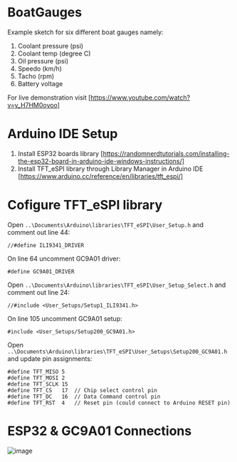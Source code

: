 # BoatGauges
Example sketch for six different boat gauges namely:
1. Coolant pressure (psi)
2. Coolant temp (degree C)
3. Oil pressure (psi)
4. Speedo (km/h)
5. Tacho (rpm)
6. Battery voltage


For live demonstration visit [https://www.youtube.com/watch?v=y_H7HM0oyoo]

# Arduino IDE Setup
1. Install ESP32 boards library [https://randomnerdtutorials.com/installing-the-esp32-board-in-arduino-ide-windows-instructions/]
2. Install TFT_eSPI library through Library Manager in Arduino IDE [https://www.arduino.cc/reference/en/libraries/tft_espi/]

# Cofigure TFT_eSPI library
Open ``..\Documents\Arduino\libraries\TFT_eSPI\User_Setup.h`` and comment out line 44:
```
//#define ILI9341_DRIVER
```
On line 64 uncomment GC9A01 driver:
```
#define GC9A01_DRIVER
```

Open ``..\Documents\Arduino\libraries\TFT_eSPI\User_Setup_Select.h`` and comment out line 24:
```
//#include <User_Setups/Setup1_ILI9341.h>
```
On line 105 uncomment GC9A01 setup:
```
#include <User_Setups/Setup200_GC9A01.h>
```

Open ``..\Documents\Arduino\libraries\TFT_eSPI\User_Setups\Setup200_GC9A01.h`` and update pin assignments:
```
#define TFT_MISO 5
#define TFT_MOSI 2
#define TFT_SCLK 15
#define TFT_CS   17  // Chip select control pin
#define TFT_DC   16  // Data Command control pin
#define TFT_RST  4   // Reset pin (could connect to Arduino RESET pin)
```

# ESP32 & GC9A01 Connections

![image](https://user-images.githubusercontent.com/6739564/172683255-a640ba47-1d2f-4fc0-b8f3-acbada262f81.png)
